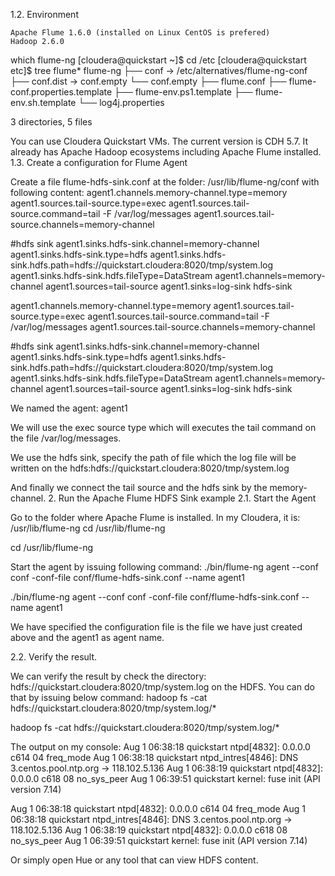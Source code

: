 1.2. Environment

    Apache Flume 1.6.0 (installed on Linux CentOS is prefered)
    Hadoop 2.6.0


which flume-ng
[cloudera@quickstart ~]$ cd /etc
[cloudera@quickstart etc]$ tree flume*
flume-ng
├── conf -> /etc/alternatives/flume-ng-conf
├── conf.dist -> conf.empty
└── conf.empty
    ├── flume.conf
    ├── flume-conf.properties.template
    ├── flume-env.ps1.template
    ├── flume-env.sh.template
    └── log4j.properties

3 directories, 5 files


You can use Cloudera Quickstart VMs. The current version is CDH 5.7. It already has Apache Hadoop ecosystems including Apache Flume installed.
1.3. Create a configuration for Flume Agent

Create a file flume-hdfs-sink.conf at the folder: /usr/lib/flume-ng/conf with following content:
agent1.channels.memory-channel.type=memory
agent1.sources.tail-source.type=exec
agent1.sources.tail-source.command=tail -F /var/log/messages
agent1.sources.tail-source.channels=memory-channel

#hdfs sink
agent1.sinks.hdfs-sink.channel=memory-channel
agent1.sinks.hdfs-sink.type=hdfs
agent1.sinks.hdfs-sink.hdfs.path=hdfs://quickstart.cloudera:8020/tmp/system.log
agent1.sinks.hdfs-sink.hdfs.fileType=DataStream
agent1.channels=memory-channel
agent1.sources=tail-source
agent1.sinks=log-sink hdfs-sink

	
agent1.channels.memory-channel.type=memory
agent1.sources.tail-source.type=exec
agent1.sources.tail-source.command=tail -F /var/log/messages
agent1.sources.tail-source.channels=memory-channel
 
#hdfs sink
agent1.sinks.hdfs-sink.channel=memory-channel
agent1.sinks.hdfs-sink.type=hdfs
agent1.sinks.hdfs-sink.hdfs.path=hdfs://quickstart.cloudera:8020/tmp/system.log
agent1.sinks.hdfs-sink.hdfs.fileType=DataStream
agent1.channels=memory-channel
agent1.sources=tail-source
agent1.sinks=log-sink hdfs-sink

We named the agent: agent1

We will use the exec source type which will  executes the tail command on the file /var/log/messages.

We use the hdfs sink, specify the path of file which the log file will be written on the hdfs:hdfs://quickstart.cloudera:8020/tmp/system.log

And finally we connect the tail source and the hdfs sink by the memory-channel.
2. Run the Apache Flume HDFS Sink example
2.1. Start the Agent

Go to the folder where Apache Flume is installed. In my Cloudera, it is: /usr/lib/flume-ng
cd /usr/lib/flume-ng

	
cd /usr/lib/flume-ng

Start the agent by issuing following command:
./bin/flume-ng agent --conf conf -conf-file conf/flume-hdfs-sink.conf --name agent1

	
./bin/flume-ng agent --conf conf -conf-file conf/flume-hdfs-sink.conf --name agent1

We have specified the configuration file is the file we have just created above and the agent1 as agent name.

2.2. Verify the result.

We can verify the result by check the directory: hdfs://quickstart.cloudera:8020/tmp/system.log on the HDFS. You can do that by issuing below command:
hadoop fs -cat hdfs://quickstart.cloudera:8020/tmp/system.log/*

	
hadoop fs -cat hdfs://quickstart.cloudera:8020/tmp/system.log/*

The output on my console:
Aug  1 06:38:18 quickstart ntpd[4832]: 0.0.0.0 c614 04 freq_mode
Aug  1 06:38:18 quickstart ntpd_intres[4846]: DNS 3.centos.pool.ntp.org -> 118.102.5.136
Aug  1 06:38:19 quickstart ntpd[4832]: 0.0.0.0 c618 08 no_sys_peer
Aug  1 06:39:51 quickstart kernel: fuse init (API version 7.14)
	
Aug  1 06:38:18 quickstart ntpd[4832]: 0.0.0.0 c614 04 freq_mode
Aug  1 06:38:18 quickstart ntpd_intres[4846]: DNS 3.centos.pool.ntp.org -> 118.102.5.136
Aug  1 06:38:19 quickstart ntpd[4832]: 0.0.0.0 c618 08 no_sys_peer
Aug  1 06:39:51 quickstart kernel: fuse init (API version 7.14)

Or simply open Hue or any tool that can view HDFS content.
